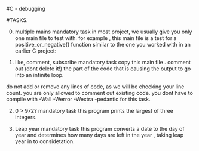 #C - debugging

#TASKS.

0. multiple mains
mandatory task
in most project, we usually give you only one main file to test with. for example , this main file is a test for a positive_or_negative() function similar to the one you worked with in an earlier C project:

1. like, comment, subscribe
mandatory task
copy this main file . comment out (dont delete it!) the part of the code that is causing the output to go into an infinite loop.

do not add or remove any lines of code, as we will be checking your line count. you are only allowed to comment out existing code.
you dont have to compile with -Wall -Werror -Wextra -pedantic for this task.

2. 0 > 972?
mandatory task
this program prints the largest of three integers.

3. Leap year
mandatory task
this program converts a date to the day of year and determines how many days are left in the year , taking leap year in to considetation.

